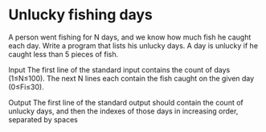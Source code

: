# Unlucky fishing days
  A person went fishing for N days, and we know how much fish he caught each day.
Write a program that lists his unlucky days. A day is unlucky if he caught less than 5 pieces
of fish.

Input 
The first line of the standard input contains the count of days (1≤N≤100). The next
N lines each contain the fish caught on the given day (0≤Fi≤30).

Output 
The first line of the standard output should contain the count of unlucky days, and
then the indexes of those days in increasing order, separated by spaces
